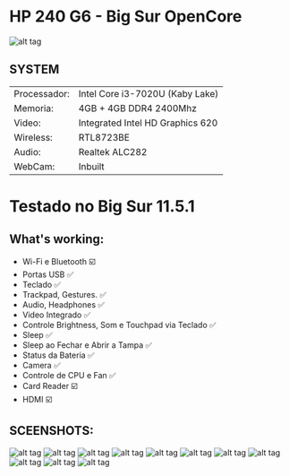 # HP 240 G6 -  Big Sur OpenCore 

![alt tag](https://ssl-product-images.www8-hp.com/digmedialib/prodimg/lowres/c05532838.png "HP-240-G6")​

## SYSTEM

|||
|----------------|------------------------------------------------------------|
|Processador:| Intel Core i3-7020U (Kaby Lake) |
|Memoria:          |4GB + 4GB DDR4 2400Mhz  |         
|Video:         |Integrated Intel HD Graphics 620  |
|Wireless:          |RTL8723BE  |
|Audio:        |Realtek ALC282 |
|WebCam:          |Inbuilt  |

# Testado no Big Sur 11.5.1

## What's working:
  - Wi-Fi e Bluetooth :ballot_box_with_check:	
  - Portas USB :white_check_mark:
  - Teclado :white_check_mark:
  - Trackpad, Gestures. :white_check_mark:
  - Audio, Headphones :white_check_mark:
  - Video Integrado :white_check_mark:
  - Controle Brightness, Som e Touchpad via Teclado :white_check_mark:
  - Sleep :white_check_mark:
  - Sleep ao Fechar e Abrir a Tampa :white_check_mark:
  - Status da Bateria :white_check_mark:
  - Camera :white_check_mark:
  - Controle de CPU e Fan :white_check_mark:
  - Card Reader :ballot_box_with_check:
  - HDMI :ballot_box_with_check:


## SCEENSHOTS:
![alt tag](https://i.ibb.co/Sf6wDQ4/2020-09-06-20-26-03.png "Lenovo s340")​
![alt tag](https://i.ibb.co/Gn9V3Bv/2020-09-06-15-43-19.png "Lenovo s340")​
![alt tag](https://i.ibb.co/yV2Bm52/2020-09-06-15-31-36.png "Lenovo s340")​
![alt tag](https://i.ibb.co/qYw7wxc/2020-09-12-16-41-27.png "Lenovo s540")​
![alt tag](https://i.ibb.co/F638wS9/2020-09-20-15-50-50.png "Lenovo s540")​
![alt tag](https://i.ibb.co/D81QLPN/2020-09-20-15-50-03.png "Lenovo s540")​
![alt tag](https://i.ibb.co/1G9LWqy/2020-09-12-16-32-25.png "Lenovo s540")​
![alt tag](https://i.ibb.co/vXngzVJ/2020-09-12-16-45-54.png "Lenovo s540")​
![alt tag](https://i.ibb.co/SwCYHfc/2020-09-06-20-25-12.png "Lenovo s340")​
![alt tag](https://i.ibb.co/4Trqj3x/2020-09-08-18-33-51.png "Lenovo s540")​
![alt tag](https://i.ibb.co/PFBLX0J/2020-09-20-16-01-11.png "Lenovo s540")​




